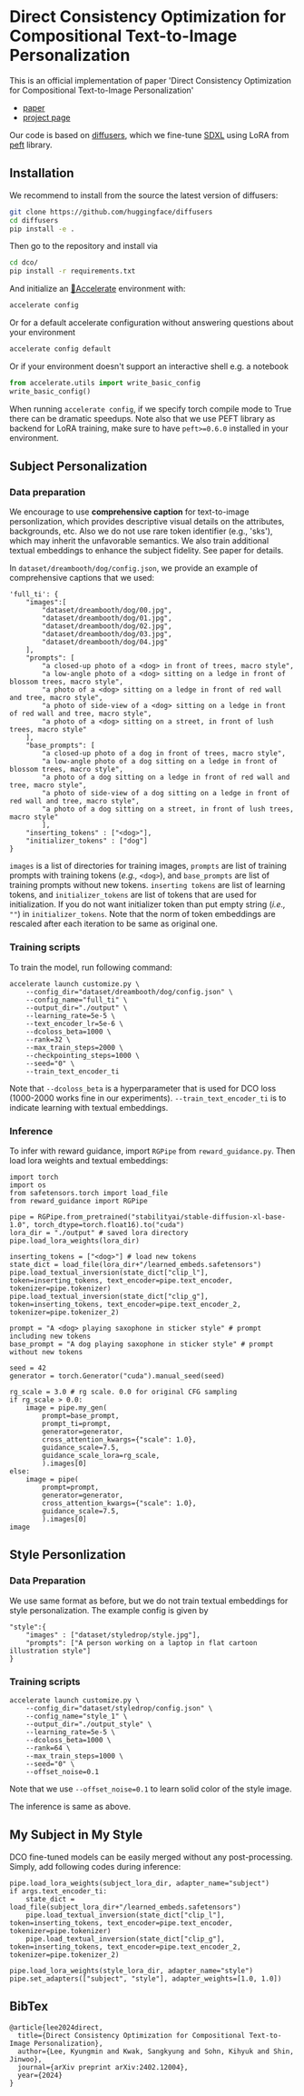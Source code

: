 # Direct Consistency Optimization for Compositional Text-to-Image Personalization
This is an official implementation of paper 'Direct Consistency Optimization for Compositional Text-to-Image Personalization' 
- [paper](https://arxiv.org/abs/2402.12004) 
- [project page](https://dco-t2i.github.io/) 

Our code is based on [diffusers](https://github.com/huggingface/diffusers), which we fine-tune [SDXL](https://huggingface.co/docs/diffusers/using-diffusers/sdxl) using LoRA from [peft](https://github.com/huggingface/peft) library. 

## Installation
We recommend to install from the source the latest version of diffusers:
```bash
git clone https://github.com/huggingface/diffusers
cd diffusers
pip install -e .
```

Then go to the repository and install via
```bash
cd dco/
pip install -r requirements.txt
```

And initialize an [🤗Accelerate](https://github.com/huggingface/accelerate/) environment with:

```bash
accelerate config
```

Or for a default accelerate configuration without answering questions about your environment

```bash
accelerate config default
```

Or if your environment doesn't support an interactive shell e.g. a notebook

```python
from accelerate.utils import write_basic_config
write_basic_config()
```

When running `accelerate config`, if we specify torch compile mode to True there can be dramatic speedups. 
Note also that we use PEFT library as backend for LoRA training, make sure to have `peft>=0.6.0` installed in your environment.

## Subject Personalization 
### Data preparation

We encourage to use **comprehensive caption** for text-to-image personlization, which provides descriptive visual details on the attributes, backgrounds, etc. Also we do not use rare token identifier (e.g., 'sks'), which may inherit the unfavorable semantics. We also train additional textual embeddings to enhance the subject fidelity. See paper for details.

In `dataset/dreambooth/dog/config.json`, we provide an example of comprehensive captions that we used:
```
'full_ti': {
    "images":[
        "dataset/dreambooth/dog/00.jpg",
        "dataset/dreambooth/dog/01.jpg",
        "dataset/dreambooth/dog/02.jpg", 
        "dataset/dreambooth/dog/03.jpg",
        "dataset/dreambooth/dog/04.jpg"
    ],
    "prompts": [
        "a closed-up photo of a <dog> in front of trees, macro style",
        "a low-angle photo of a <dog> sitting on a ledge in front of blossom trees, macro style",
        "a photo of a <dog> sitting on a ledge in front of red wall and tree, macro style",
        "a photo of side-view of a <dog> sitting on a ledge in front of red wall and tree, macro style",
        "a photo of a <dog> sitting on a street, in front of lush trees, macro style"
    ],
    "base_prompts": [
        "a closed-up photo of a dog in front of trees, macro style",
        "a low-angle photo of a dog sitting on a ledge in front of blossom trees, macro style",
        "a photo of a dog sitting on a ledge in front of red wall and tree, macro style",
        "a photo of side-view of a dog sitting on a ledge in front of red wall and tree, macro style",
        "a photo of a dog sitting on a street, in front of lush trees, macro style"
        ],
    "inserting_tokens" : ["<dog>"],
    "initializer_tokens" : ["dog"]
}
```
`images` is a list of directories for training images, `prompts` are list of training prompts with training tokens (*e.g.,* `<dog>`), and `base_prompts` are list of training prompts without new tokens. `inserting tokens` are list of learning tokens, and `initializer_tokens` are list of tokens that are used for initialization. If you do not want initializer token than put empty string (*i.e.,* `""`) in `initializer_tokens`. Note that the norm of token embeddings are rescaled after each iteration to be same as original one.


### Training scripts
To train the model, run following command:
```
accelerate launch customize.py \
    --config_dir="dataset/dreambooth/dog/config.json" \
    --config_name="full_ti" \
    --output_dir="./output" \
    --learning_rate=5e-5 \
    --text_encoder_lr=5e-6 \
    --dcoloss_beta=1000 \
    --rank=32 \
    --max_train_steps=2000 \
    --checkpointing_steps=1000 \
    --seed="0" \
    --train_text_encoder_ti
```
Note that `--dcoloss_beta` is a hyperparameter that is used for DCO loss (1000-2000 works fine in our experiments). `--train_text_encoder_ti` is to indicate learning with textual embeddings. 

### Inference
To infer with reward guidance, import `RGPipe` from `reward_guidance.py`. Then load lora weights and textual embeddings:
```
import torch
import os
from safetensors.torch import load_file
from reward_guidance import RGPipe

pipe = RGPipe.from_pretrained("stabilityai/stable-diffusion-xl-base-1.0", torch_dtype=torch.float16).to("cuda")    
lora_dir = "./output" # saved lora directory
pipe.load_lora_weights(lora_dir)

inserting_tokens = ["<dog>"] # load new tokens    
state_dict = load_file(lora_dir+"/learned_embeds.safetensors")
pipe.load_textual_inversion(state_dict["clip_l"], token=inserting_tokens, text_encoder=pipe.text_encoder, tokenizer=pipe.tokenizer)
pipe.load_textual_inversion(state_dict["clip_g"], token=inserting_tokens, text_encoder=pipe.text_encoder_2, tokenizer=pipe.tokenizer_2)

prompt = "A <dog> playing saxophone in sticker style" # prompt including new tokens
base_prompt = "A dog playing saxophone in sticker style" # prompt without new tokens

seed = 42
generator = torch.Generator("cuda").manual_seed(seed)

rg_scale = 3.0 # rg scale. 0.0 for original CFG sampling
if rg_scale > 0.0:
    image = pipe.my_gen(
        prompt=base_prompt,
        prompt_ti=prompt, 
        generator=generator,
        cross_attention_kwargs={"scale": 1.0},
        guidance_scale=7.5,
        guidance_scale_lora=rg_scale,
        ).images[0]
else:
    image = pipe(
        prompt=prompt, 
        generator=generator,
        cross_attention_kwargs={"scale": 1.0},
        guidance_scale=7.5,
        ).images[0]
image
```

## Style Personlization
### Data Preparation
We use same format as before, but we do not train textual embeddings for style personalization. The example config is given by 
```
"style":{
    "images" : ["dataset/styledrop/style.jpg"],
    "prompts": ["A person working on a laptop in flat cartoon illustration style"]
}
```

### Training scripts
```
accelerate launch customize.py \
    --config_dir="dataset/styledrop/config.json" \
    --config_name="style_1" \
    --output_dir="./output_style" \
    --learning_rate=5e-5 \
    --dcoloss_beta=1000 \
    --rank=64 \
    --max_train_steps=1000 \
    --seed="0" \
    --offset_noise=0.1
```
Note that we use `--offset_noise=0.1` to learn solid color of the style image.

The inference is same as above.

## My Subject in My Style
DCO fine-tuned models can be easily merged without any post-processing. Simply, add following codes during inference: 
```
pipe.load_lora_weights(subject_lora_dir, adapter_name="subject")
if args.text_encoder_ti:
    state_dict = load_file(subject_lora_dir+"/learned_embeds.safetensors")
    pipe.load_textual_inversion(state_dict["clip_l"], token=inserting_tokens, text_encoder=pipe.text_encoder, tokenizer=pipe.tokenizer)
    pipe.load_textual_inversion(state_dict["clip_g"], token=inserting_tokens, text_encoder=pipe.text_encoder_2, tokenizer=pipe.tokenizer_2)

pipe.load_lora_weights(style_lora_dir, adapter_name="style")
pipe.set_adapters(["subject", "style"], adapter_weights=[1.0, 1.0])
```


## BibTex
```
@article{lee2024direct,
  title={Direct Consistency Optimization for Compositional Text-to-Image Personalization},
  author={Lee, Kyungmin and Kwak, Sangkyung and Sohn, Kihyuk and Shin, Jinwoo},
  journal={arXiv preprint arXiv:2402.12004},
  year={2024}
}
``` 
